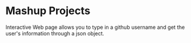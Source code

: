 # Mashup Projects
Interactive Web page allows you to type in a github username and get the user's information through a json object.



